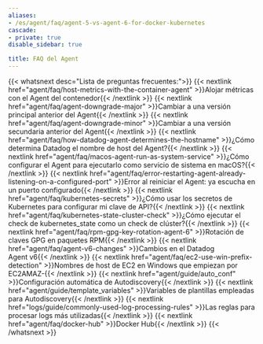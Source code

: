 ```yaml
---
aliases:
- /es/agent/faq/agent-5-vs-agent-6-for-docker-kubernetes
cascade:
- private: true
disable_sidebar: true

title: FAQ del Agent
---
```


{{< whatsnext desc="Lista de preguntas frecuentes:">}}
    {{< nextlink href="agent/faq/host-metrics-with-the-container-agent" >}}Alojar métricas con el Agent del contenedor{{< /nextlink >}}
    {{< nextlink href="agent/faq/agent-downgrade-major" >}}Cambiar a una versión principal anterior del Agent{{< /nextlink >}}
    {{< nextlink href="agent/faq/agent-downgrade-minor" >}}Cambiar a una versión secundaria anterior del Agent{{< /nextlink >}}
    {{< nextlink href="agent/faq/how-datadog-agent-determines-the-hostname" >}}¿Cómo determina Datadog el nombre de host del Agent?{{< /nextlink >}}
    {{< nextlink href="agent/faq/macos-agent-run-as-system-service" >}}¿Cómo configurar el Agent para ejecutarlo como servicio de sistema en macOS?{{< /nextlink >}}
    {{< nextlink href="agent/faq/error-restarting-agent-already-listening-on-a-configured-port" >}}Error al reiniciar el Agent: ya escucha en un puerto configurado{{< /nextlink >}}
    {{< nextlink href="agent/faq/kubernetes-secrets" >}}¿Cómo usar los secretos de Kubernetes para configurar mi clave de API?{{< /nextlink >}}
    {{< nextlink href="agent/faq/kubernetes-state-cluster-check" >}}¿Cómo ejecutar el check de kubernetes_state como un check de clúster?{{< /nextlink >}}
    {{< nextlink href="agent/faq/rpm-gpg-key-rotation-agent-6" >}}Rotación de claves GPG en paquetes RPM{{< /nextlink >}}
    {{< nextlink href="agent/faq/agent-v6-changes" >}}Cambios en el Datadog Agent v6{{< /nextlink >}}
    {{< nextlink href="agent/faq/ec2-use-win-prefix-detection" >}}Nombres de host de EC2 en Windows que empiezan por EC2AMAZ-{{< /nextlink >}}
    {{< nextlink href="agent/guide/auto_conf" >}}Configuración automática de Autodiscovery{{< /nextlink >}}
    {{< nextlink href="agent/guide/template_variables" >}}Variables de plantillas empleadas para Autodiscovery{{< /nextlink >}}
    {{< nextlink href="logs/guide/commonly-used-log-processing-rules" >}}Las reglas para procesar logs más utilizadas{{< /nextlink >}}
    {{< nextlink href="agent/faq/docker-hub" >}}Docker Hub{{< /nextlink >}}
{{< /whatsnext >}}
